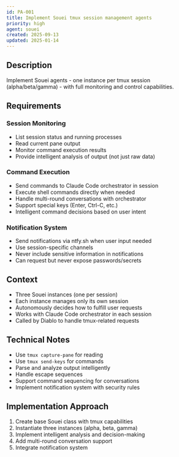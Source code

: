 ```yaml
---
id: PA-001
title: Implement Souei tmux session management agents
priority: high
agent: souei
created: 2025-09-13
updated: 2025-01-14
---
```


## Description
Implement Souei agents - one instance per tmux session (alpha/beta/gamma) - with full monitoring and control capabilities.

## Requirements

### Session Monitoring
- List session status and running processes
- Read current pane output
- Monitor command execution results
- Provide intelligent analysis of output (not just raw data)

### Command Execution
- Send commands to Claude Code orchestrator in session
- Execute shell commands directly when needed
- Handle multi-round conversations with orchestrator
- Support special keys (Enter, Ctrl-C, etc.)
- Intelligent command decisions based on user intent

### Notification System
- Send notifications via ntfy.sh when user input needed
- Use session-specific channels
- Never include sensitive information in notifications
- Can request but never expose passwords/secrets

## Context
- Three Souei instances (one per session)
- Each instance manages only its own session
- Autonomously decides how to fulfill user requests
- Works with Claude Code orchestrator in each session
- Called by Diablo to handle tmux-related requests

## Technical Notes
- Use `tmux capture-pane` for reading
- Use `tmux send-keys` for commands
- Parse and analyze output intelligently
- Handle escape sequences
- Support command sequencing for conversations
- Implement notification system with security rules

## Implementation Approach
1. Create base Souei class with tmux capabilities
2. Instantiate three instances (alpha, beta, gamma)
3. Implement intelligent analysis and decision-making
4. Add multi-round conversation support
5. Integrate notification system